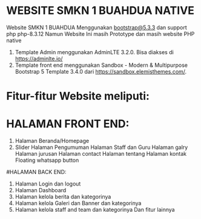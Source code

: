 # WEBSITE SMKN 1 BUAHDUA NATIVE 

Website SMKN 1 BUAHDUA Menggunakan bootstrap@5.3.3 dan support php php-8.3.12
Namun Website Ini masih Prototype dan masih website PHP native 

1. Template Admin menggunakan AdminLTE 3.2.0. Bisa diakses di https://adminlte.io/
2. Template front end menggunakan Sandbox - Modern & Multipurpose Bootstrap 5 Template 3.4.0 dari https://sandbox.elemisthemes.com/.


# Fitur-fitur Website meliputi:
# HALAMAN FRONT END:
1. Halaman Beranda/Homepage
2. Slider
Halaman Pengumuman
Halaman Staff dan Guru
Halaman galry
Halaman jurusan
Halaman contact
Halaman tentang
Halaman kontak
Floating whatsapp button

#HALAMAN BACK END:
1. Halaman Login dan logout
2. Halaman Dashboard
3. Halaman kelola berita dan kategorinya
4. Halaman kelola Galeri dan Banner dan kategorinya
5. Halaman kelola staff and team dan kategorinya
Dan fitur lainnya
